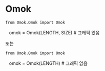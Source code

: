 # Omok   

    from Omok.Omok import Omok
    
    omok = Omok(LENGTH, SIZE) # 그래픽 있음   

또는

    from Omok.Omok import Omok
    
    omok = Omok(LENGTH) # 그래픽 없음   


